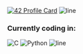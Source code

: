 
[![42 Profile Card](https://1337-readme.vercel.app/api/profile?cursus=42cursus&dark=true&login=hlahyani)](https://github.com/mohouyizme/1337-readme)
![line](https://user-images.githubusercontent.com/61026156/151661579-9740c32b-55b6-4a05-906b-758b9648d86b.png)
### Currently coding in: 
![C](https://img.shields.io/badge/c-%2300599C.svg?style=for-the-badge&logo=c&logoColor=white)
![Python](https://img.shields.io/badge/Python-3776AB?style=for-the-badge&logo=python&logoColor=white)
![line](https://user-images.githubusercontent.com/61026156/151661533-87b1dad5-9911-4d83-983b-c1226dc290d0.png)
